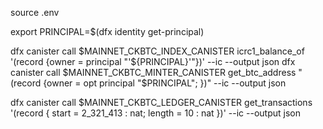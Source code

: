 source .env

export PRINCIPAL=$(dfx identity get-principal)


dfx canister call $MAINNET_CKBTC_INDEX_CANISTER icrc1_balance_of '(record {owner = principal "'${PRINCIPAL}'"})' --ic --output json
dfx canister call $MAINNET_CKBTC_MINTER_CANISTER get_btc_address "(record {owner = opt principal \"$PRINCIPAL\"; })" --ic --output json


dfx canister call $MAINNET_CKBTC_LEDGER_CANISTER get_transactions '(record { start = 2_321_413 : nat; length = 10 : nat })' --ic --output json


